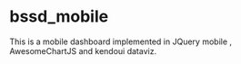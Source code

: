 bssd_mobile
===========

This is a mobile dashboard implemented in JQuery mobile , AwesomeChartJS and kendoui dataviz.